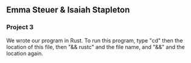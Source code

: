 
## Emma Steuer & Isaiah Stapleton
### Project 3

We wrote our program in Rust. To run this program, type "cd" then the location of this file, then "&& rustc" and the file name, and "&&" and the location again.